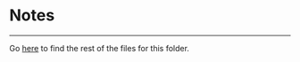 # Notes
***

Go [here](https://github.com/Pinkulani/Notes) to find the rest of the files for this folder.